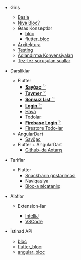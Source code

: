 - Giriş

  - [Başla](az/gettingstarted.md)
  - [Niyə Bloc?](az/whybloc.md)
  - Əsas Konseptlər
    - [bloc](az/coreconcepts.md)
    - [flutter_bloc](az/flutterbloccoreconcepts.md)
  - [Arxitektura](az/architecture.md)
  - [Testing](az/testing.md)
  - [Adlandırma Konvensiyaları](az/blocnamingconventions.md)
  - [Tez-tez soruşulan suallar](az/faqs.md)

- Dərsliklər

  - Flutter
    - [**Sayğac** <sup>✨</sup>](fluttercountertutorial.md)
    - [**Taymer** <sup>✨</sup>](fluttertimertutorial.md)
    - [**Sonsuz List** <sup>✨</sup>](flutterinfinitelisttutorial.md)
    - [**Login** <sup>✨</sup>](flutterlogintutorial.md)
    - [Hava](flutterweathertutorial.md)
    - [Todolar](fluttertodostutorial.md)
    - [**Firebase Login** <sup>✨</sup>](flutterfirebaselogintutorial.md)
    - [Firestore Todo-lar](flutterfirestoretodostutorial.md)
  - AngularDart
    - [Sayğac](angularcountertutorial.md)
  - Flutter + AngularDart
    - [Github-da Axtarış](flutterangulargithubsearch.md)

- Tariflər

  - Flutter
    - [Snackbarın göstərilməsi](recipesfluttershowsnackbar.md)
    - [Naviqasiya](recipesflutternavigation.md)
    - [Bloc-a əlçatanlıq](recipesflutterblocaccess.md)

- Alətlər

  - Extension-lar

    - [IntelliJ](blocintellijextension.md)
    - [VSCode](blocvscodeextension.md)

- İstinad API
  - [bloc](https://pub.dev/documentation/bloc/latest/bloc/bloc-library.html)
  - [flutter_bloc](https://pub.dev/documentation/flutter_bloc/latest/flutter_bloc/flutter_bloc-library.html)
  - [angular_bloc](https://pub.dev/documentation/angular_bloc/latest/angular_dart/angular_dart-library.html)
